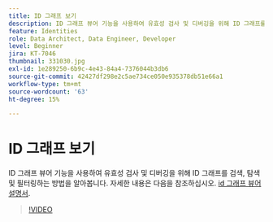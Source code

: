 ```yaml
---
title: ID 그래프 보기
description: ID 그래프 뷰어 기능을 사용하여 유효성 검사 및 디버깅을 위해 ID 그래프를 검색, 탐색 및 필터링하는 방법을 알아봅니다.
feature: Identities
role: Data Architect, Data Engineer, Developer
level: Beginner
jira: KT-7046
thumbnail: 331030.jpg
exl-id: 1e289250-6b9c-4e43-84a4-7376044b3db6
source-git-commit: 42427df298e2c5ae734ce050e935378db51e66a1
workflow-type: tm+mt
source-wordcount: '63'
ht-degree: 15%

---
```


# ID 그래프 보기

ID 그래프 뷰어 기능을 사용하여 유효성 검사 및 디버깅을 위해 ID 그래프를 검색, 탐색 및 필터링하는 방법을 알아봅니다. 자세한 내용은 다음을 참조하십시오. [id 그래프 뷰어 설명서](https://experienceleague.adobe.com/docs/experience-platform/identity/ui/identity-graph-viewer.html?lang=ko).

>[!VIDEO](https://video.tv.adobe.com/v/331030?quality=12&learn=on)


